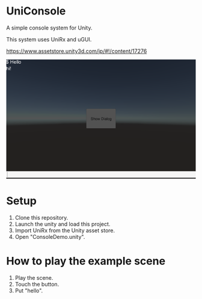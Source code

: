# UniConsole

A simple console system for Unity.

This system uses UniRx and uGUI.

https://www.assetstore.unity3d.com/jp/#!/content/17276

![image](https://raw.githubusercontent.com/fumobox/UniConsole/master/screenshot.png)

# Setup

1. Clone this repository.
2. Launch the unity and load this project.
3. Import UniRx from the Unity asset store.
4. Open "ConsoleDemo.unity".

# How to play the example scene

1. Play the scene.
2. Touch the button.
3. Put "hello".




